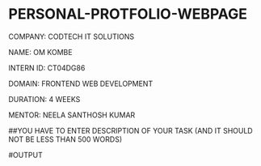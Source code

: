 # PERSONAL-PROTFOLIO-WEBPAGE

COMPANY: CODTECH IT SOLUTIONS

NAME: OM KOMBE

INTERN ID: CT04DG86

DOMAIN: FRONTEND WEB DEVELOPMENT 

DURATION: 4 WEEKS

MENTOR: NEELA SANTHOSH KUMAR

##YOU HAVE TO ENTER DESCRIPTION OF YOUR TASK (AND IT SHOULD NOT BE LESS THAN 500 WORDS)

#OUTPUT
